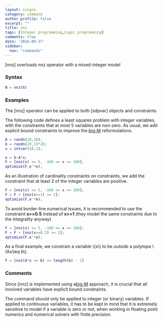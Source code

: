 ```yaml
---
layout: single
category: command
author_profile: false
excerpt: ""
title: nnz
tags: [Integer programming,Logic programming]
comments: true
date: '2016-09-17'
sidebar:
  nav: "commands"
---
```


[nnz] overloads nnz operator with a mixed-integer model

### Syntax

````matlab
N = nnz(X)
````

### Examples

The [nnz] operator can be applied to both [sdpvar] objects and constraints.

The following code defines a least squares problem with integer variables, with the constraints that at most 5 variables are non-zero. As usual, we add explicit bound constraints to improve the [big-M](/tutorial/bigmandconvexhulls) reformulations.

````matlab
A = randn(20,10);
b = randn(20,1)*20;
x = intvar(10,1);

e = b-A*x;
F = [nnz(x) <= 5, -100 <= x <= 100];
optimize(F,e'*e);
````

As an illustration of cardinality constraints on constraints, we add the constraint that at least 2 of the integer variables are positive.

````matlab
F = [nnz(x) <= 5, -100 <= x <= 100];
F = F + [nnz(x>=1) >= 2];
optimize(F,e'*e);
````

To avoid border-line numerical issues, it is recommended to use the constraint **x>=0.5** instead of **x>=1** (they model the same constraints due to the integrality anyway)

````matlab
F = [nnz(x) <= 5, -100 <= x <= 100];
F = F + [nnz(x>=0.5) >= 2];
optimize(F,e'*e);
````

As a final example, we constrain a variable \\(x\\) to be *outside* a polytope \\(Ax\leq b\\).

````matlab
F = [nnz(A*x <= b) <= length(b) - 1]
````

### Comments
Since [nnz] is implemented using a[big-M](/tutorial/bigmandconvexhulls) approach, it is crucial that all involved variables have explicit bound constraints.

The command should only be applied to integer (or binary) variables. If applied to continuous variables, it has to be kept in mind that it is extremely sensitive to model if a variable is zero or not, when working in floating point numerics and numerical solvers with finite precision.

